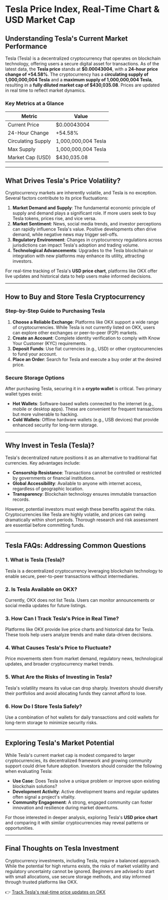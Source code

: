 # Tesla Price Index, Real-Time Chart & USD Market Cap  

## Understanding Tesla's Current Market Performance  

Tesla (Tesla) is a decentralized cryptocurrency that operates on blockchain technology, offering users a secure digital asset for transactions. As of the latest data, the **Tesla price** stands at **$0.00043004**, with a **24-hour price change of +54.58%**. The cryptocurrency has a **circulating supply of 1,000,000,004 Tesla** and a **maximum supply of 1,000,000,004 Tesla**, resulting in a **fully diluted market cap of $430,035.08**. Prices are updated in real time to reflect market dynamics.  

### Key Metrics at a Glance  
| Metric                | Value                  |  
|-----------------------|------------------------|  
| Current Price         | $0.00043004            |  
| 24-Hour Change        | +54.58%                |  
| Circulating Supply    | 1,000,000,004 Tesla    |  
| Max Supply            | 1,000,000,004 Tesla    |  
| Market Cap (USD)      | $430,035.08            |  

---

## What Drives Tesla's Price Volatility?  

Cryptocurrency markets are inherently volatile, and Tesla is no exception. Several factors contribute to its price fluctuations:  

1. **Market Demand and Supply**: The fundamental economic principle of supply and demand plays a significant role. If more users seek to buy Tesla tokens, prices rise, and vice versa.  
2. **Market Sentiment**: News, social media trends, and investor perceptions can rapidly influence Tesla's value. Positive developments often drive demand, while negative news may trigger sell-offs.  
3. **Regulatory Environment**: Changes in cryptocurrency regulations across jurisdictions can impact Tesla's adoption and trading volume.  
4. **Technological Advancements**: Upgrades to the Tesla blockchain or integration with new platforms may enhance its utility, attracting investors.  

For real-time tracking of Tesla's **USD price chart**, platforms like OKX offer live updates and historical data to help users make informed decisions.  

---

## How to Buy and Store Tesla Cryptocurrency  

### Step-by-Step Guide to Purchasing Tesla  
1. **Choose a Reliable Exchange**: Platforms like OKX support a wide range of cryptocurrencies. While Tesla is not currently listed on OKX, users can explore other exchanges or peer-to-peer (P2P) markets.  
2. **Create an Account**: Complete identity verification to comply with Know Your Customer (KYC) requirements.  
3. **Deposit Funds**: Use fiat currencies (e.g., USD) or other cryptocurrencies to fund your account.  
4. **Place an Order**: Search for Tesla and execute a buy order at the desired price.  

### Secure Storage Options  
After purchasing Tesla, securing it in a **crypto wallet** is critical. Two primary wallet types exist:  
- **Hot Wallets**: Software-based wallets connected to the internet (e.g., mobile or desktop apps). These are convenient for frequent transactions but more vulnerable to hacking.  
- **Cold Wallets**: Offline hardware wallets (e.g., USB devices) that provide enhanced security for long-term storage.  

---

## Why Invest in Tesla (Tesla)?  

Tesla's decentralized nature positions it as an alternative to traditional fiat currencies. Key advantages include:  
- **Censorship Resistance**: Transactions cannot be controlled or restricted by governments or financial institutions.  
- **Global Accessibility**: Available to anyone with internet access, regardless of geographic location.  
- **Transparency**: Blockchain technology ensures immutable transaction records.  

However, potential investors must weigh these benefits against the risks. Cryptocurrencies like Tesla are highly volatile, and prices can swing dramatically within short periods. Thorough research and risk assessment are essential before committing funds.  

---

## Tesla FAQs: Addressing Common Questions  

### 1. **What is Tesla (Tesla)?**  
Tesla is a decentralized cryptocurrency leveraging blockchain technology to enable secure, peer-to-peer transactions without intermediaries.  

### 2. **Is Tesla Available on OKX?**  
Currently, OKX does not list Tesla. Users can monitor announcements or social media updates for future listings.  

### 3. **How Can I Track Tesla's Price in Real Time?**  
Platforms like OKX provide live price charts and historical data for Tesla. These tools help users analyze trends and make data-driven decisions.  

### 4. **What Causes Tesla's Price to Fluctuate?**  
Price movements stem from market demand, regulatory news, technological updates, and broader cryptocurrency market trends.  

### 5. **What Are the Risks of Investing in Tesla?**  
Tesla's volatility means its value can drop sharply. Investors should diversify their portfolios and avoid allocating funds they cannot afford to lose.  

### 6. **How Do I Store Tesla Safely?**  
Use a combination of hot wallets for daily transactions and cold wallets for long-term storage to minimize security risks.  

---

## Exploring Tesla's Market Potential  

While Tesla's current market cap is modest compared to larger cryptocurrencies, its decentralized framework and growing community support could drive future adoption. Investors should consider the following when evaluating Tesla:  

- **Use Case**: Does Tesla solve a unique problem or improve upon existing blockchain solutions?  
- **Development Activity**: Active development teams and regular updates often signal a project's vitality.  
- **Community Engagement**: A strong, engaged community can foster innovation and resilience during market downturns.  

For those interested in deeper analysis, exploring Tesla's **USD price chart** and comparing it with similar cryptocurrencies may reveal patterns or opportunities.  

---

## Final Thoughts on Tesla Investment  

Cryptocurrency investments, including Tesla, require a balanced approach. While the potential for high returns exists, the risks of market volatility and regulatory uncertainty cannot be ignored. Beginners are advised to start with small allocations, use secure storage methods, and stay informed through trusted platforms like OKX.  

👉 [Track Tesla's real-time price updates on OKX](https://bit.ly/okx-bonus)  
